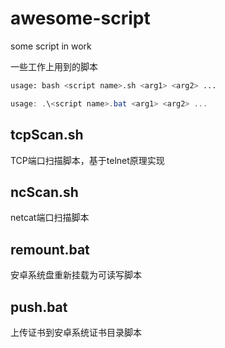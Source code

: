 # awesome-script

some script in work

一些工作上用到的脚本

```bash
usage: bash <script name>.sh <arg1> <arg2> ...
```

```powershell
usage: .\<script name>.bat <arg1> <arg2> ...
```

## tcpScan.sh

TCP端口扫描脚本，基于telnet原理实现

## ncScan.sh

netcat端口扫描脚本

## remount.bat

安卓系统盘重新挂载为可读写脚本

## push.bat

上传证书到安卓系统证书目录脚本

